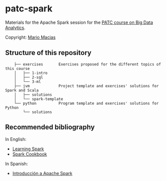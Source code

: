 # patc-spark

Materials for the Apache Spark session for the [PATC course on Big Data Analytics](http://www.bsc.es/big-data-analytics).

Copyright: [Mario Macias](http://macias.info)

## Structure of this repository

        ├── exercises		Exercises proposed for the different topics of this course
        │   ├── 1-intro
        │   ├── 2-sql
        │   └── 3-ml
        ├── jvm				Project template and exercises' solutions for Spark and Scala
        │   ├── solutions	
        │   └── spark-template
        └── python			Program template and exercises' solutions for Python
            └── solutions
         
## Recommended bibliography

In English:

* [Learning Spark](http://shop.oreilly.com/product/0636920028512.do)
* [Spark Cookbook](https://www.packtpub.com/big-data-and-business-intelligence/spark-cookbook)
	
In Spanish:

* [Introducción a Apache Spark](http://www.sparkbarcelona.es/)